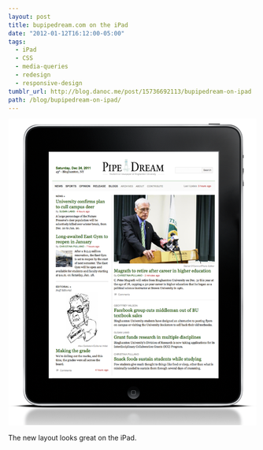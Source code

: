 ```yaml
---
layout: post
title: bupipedream.com on the iPad
date: "2012-01-12T16:12:00-05:00"
tags:
  - iPad
  - CSS
  - media-queries
  - redesign
  - responsive-design
tumblr_url: http://blog.danoc.me/post/15736692113/bupipedream-on-ipad
path: /blog/bupipedream-on-ipad/
---
```


![Pipe Dream on an iPad](./pd-ipad.png)

The new layout looks great on the iPad.
